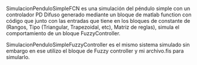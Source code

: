 SimulacionPenduloSimpleFCN es una simulación del péndulo simple con un controlador PD Difuso generado mediante un bloque de matlab function con código que junto con las entradas que tiene en los bloques de constante de (Rangos, Tipo (Triangular, Trapezoidal, etc), Matriz de reglas), simula el comportamiento de un bloque FuzzyController.

SimulacionPenduloSimpleFuzzyController es el mismo sistema simulado sin embargo en ese utilizo el bloque de Fuzzy controller y mi archivo.fis para simularlo.
